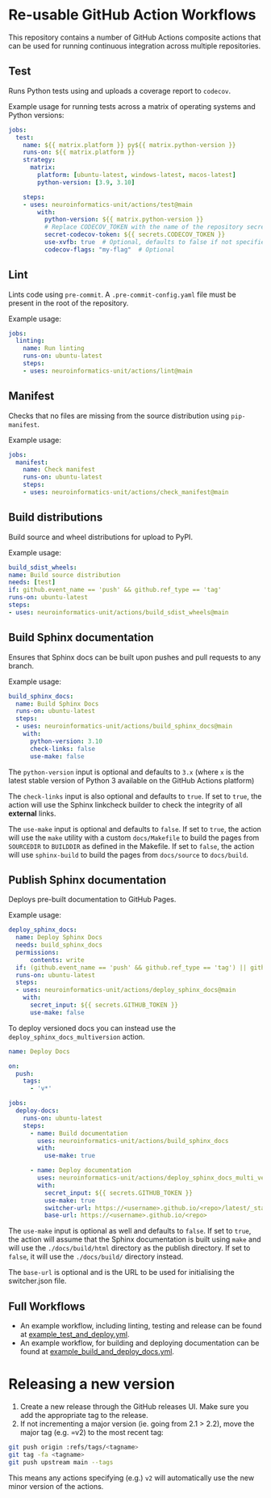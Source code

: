 # Re-usable GitHub Action Workflows

This repository contains a number of GitHub Actions composite actions that
can be used for running continuous integration across multiple repositories.

## Test
Runs Python tests using and uploads a coverage report to `codecov`.

Example usage for running tests across a matrix of operating systems and
Python versions:

```yaml
jobs:
  test:
    name: ${{ matrix.platform }} py${{ matrix.python-version }}
    runs-on: ${{ matrix.platform }}
    strategy:
      matrix:
        platform: [ubuntu-latest, windows-latest, macos-latest]
        python-version: [3.9, 3.10]

    steps:
    - uses: neuroinformatics-unit/actions/test@main
        with:
          python-version: ${{ matrix.python-version }}
          # Replace CODECOV_TOKEN with the name of the repository secret containing the upload token from codecov.io
          secret-codecov-token: ${{ secrets.CODECOV_TOKEN }}
          use-xvfb: true  # Optional, defaults to false if not specified
          codecov-flags: "my-flag"  # Optional
```

## Lint
Lints code using `pre-commit`. A `.pre-commit-config.yaml` file must be present
in the root of the repository.

Example usage:

```yaml
jobs:
  linting:
    name: Run linting
    runs-on: ubuntu-latest
    steps:
    - uses: neuroinformatics-unit/actions/lint@main
```

## Manifest
Checks that no files are missing from the source distribution using
`pip-manifest`.

Example usage:
```yaml
jobs:
  manifest:
    name: Check manifest
    runs-on: ubuntu-latest
    steps:
    - uses: neuroinformatics-unit/actions/check_manifest@main
```

## Build distributions
Build source and wheel distributions for upload to PyPI.

Example usage:
```yaml
build_sdist_wheels:
name: Build source distribution
needs: [test]
if: github.event_name == 'push' && github.ref_type == 'tag'
runs-on: ubuntu-latest
steps:
- uses: neuroinformatics-unit/actions/build_sdist_wheels@main
```

## Build Sphinx documentation
Ensures that Sphinx docs can be built upon pushes and pull requests to any branch.

Example usage:
```yaml
build_sphinx_docs:
  name: Build Sphinx Docs
  runs-on: ubuntu-latest
  steps:
  - uses: neuroinformatics-unit/actions/build_sphinx_docs@main
    with:
      python-version: 3.10
      check-links: false
      use-make: false
```
The `python-version` input is optional and defaults to `3.x` (where `x` is the latest stable version of Python 3 available on the GitHub Actions platform)

The `check-links` input is also optional and defaults to `true`. If set to `true`, the action will use the Sphinx linkcheck builder to check the integrity of all **external** links.

The `use-make` input is optional and defaults to `false`. If set to `true`, the action will use the `make` utility with a custom `docs/Makefile` to build the pages from `SOURCEDIR` to `BUILDDIR` as defined in the Makefile. If set to `false`, the action will use `sphinx-build` to build the pages from `docs/source` to `docs/build`.

## Publish Sphinx documentation
Deploys pre-built documentation to GitHub Pages.

Example usage:
```yaml
deploy_sphinx_docs:
  name: Deploy Sphinx Docs
  needs: build_sphinx_docs
  permissions:
      contents: write
  if: (github.event_name == 'push' && github.ref_type == 'tag') || github.event_name == 'workflow_dispatch'
  runs-on: ubuntu-latest
  steps:
  - uses: neuroinformatics-unit/actions/deploy_sphinx_docs@main
    with:
      secret_input: ${{ secrets.GITHUB_TOKEN }}
      use-make: false
```

To deploy versioned docs you can instead use the `deploy_sphinx_docs_multiversion` action.

```yaml
name: Deploy Docs

on:
  push:
    tags:
      - 'v*'

jobs:
  deploy-docs:
    runs-on: ubuntu-latest
    steps:
      - name: Build documentation
        uses: neuroinformatics-unit/actions/build_sphinx_docs
        with:
          use-make: true

      - name: Deploy documentation
        uses: neuroinformatics-unit/actions/deploy_sphinx_docs_multi_version
        with:
          secret_input: ${{ secrets.GITHUB_TOKEN }}
          use-make: true
          switcher-url: https://<username>.github.io/<repo>/latest/_static/switcher.json
          base-url: https://<username>.github.io/<repo>

```
The `use-make` input is optional as well and defaults to `false`. If set to `true`, the action will assume that the Sphinx documentation is built using `make` and will use the `./docs/build/html` directory as the publish directory. If set to `false`, it will use the `./docs/build/` directory instead. 

The `base-url` is optional and is the URL to be used for initialising the switcher.json file.

## Full Workflows
* An example workflow, including linting, testing and release can be found at [example_test_and_deploy.yml](./example_test_and_deploy.yml).
* An example workflow, for building and deploying documentation can be found at [example_build_and_deploy_docs.yml](./example_docs_build_and_deploy.yml).
# Releasing a new version

1. Create a new release through the GitHub releases UI. Make sure you add the appropriate tag to the release.
2. If not incrementing a major version (ie. going from 2.1 > 2.2), move the major tag (e.g. <tagname>=v2) to the most recent tag:

```bash
git push origin :refs/tags/<tagname>
git tag -fa <tagname>
git push upstream main --tags
```

This means any actions specifying (e.g.) `v2` will automatically use the new minor version of the actions.
